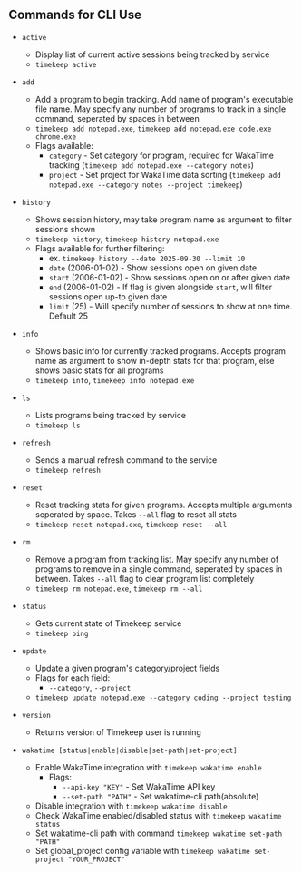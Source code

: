 ## Commands for CLI Use

- `active`
    - Display list of current active sessions being tracked by service
    - `timekeep active`

- `add`
    - Add a program to begin tracking. Add name of program's executable file name. May specify any number of programs to track in a single command, seperated by spaces in between
    - `timekeep add notepad.exe`, `timekeep add notepad.exe code.exe chrome.exe`
    - Flags available:
        - `category` - Set category for program, required for WakaTime tracking (`timekeep add notepad.exe --category notes`)
        - `project` - Set project for WakaTime data sorting (`timekeep add notepad.exe --category notes --project timekeep`)

- `history`
    - Shows session history, may take program name as argument to filter sessions shown
    - `timekeep history`, `timekeep history notepad.exe`
    - Flags available for further filtering:
        - ex. `timekeep history --date 2025-09-30 --limit 10`
        - `date` (2006-01-02) - Show sessions open on given date
        - `start` (2006-01-02) - Show sessions open on or after given date
        - `end` (2006-01-02) - If flag is given alongside `start`, will filter sessions open up-to given date
        - `limit` (25) - Will specify number of sessions to show at one time. Default 25 
    
- `info`
    - Shows basic info for currently tracked programs. Accepts program name as argument to show in-depth stats for that program, else shows basic stats for all programs
    - `timekeep info`, `timekeep info notepad.exe`
    
- `ls`
    - Lists programs being tracked by service
    - `timekeep ls`

- `refresh`
    - Sends a manual refresh command to the service
    - `timekeep refresh`

- `reset`
    - Reset tracking stats for given programs. Accepts multiple arguments seperated by space. Takes `--all` flag to reset all stats
    - `timekeep reset notepad.exe`, `timekeep reset --all`

- `rm`
    - Remove a program from tracking list. May specify any number of programs to remove in a single command, seperated by spaces in between. Takes `--all` flag to clear program list completely
    - `timekeep rm notepad.exe`, `timekeep rm --all`

- `status`
    - Gets current state of Timekeep service
    - `timekeep ping`

- `update`
    - Update a given program's category/project fields
    - Flags for each field:
        - `--category`, `--project`
    - `timekeep update notepad.exe --category coding --project testing`

- `version`
    - Returns version of Timekeep user is running

- `wakatime [status|enable|disable|set-path|set-project]`
    - Enable WakaTime integration with `timekeep wakatime enable`
        - Flags:
            - `--api-key "KEY"` - Set WakaTime API key
            - `--set-path "PATH"` - Set wakatime-cli path(absolute)
    - Disable integration with `timekeep wakatime disable`
    - Check WakaTime enabled/disabled status with `timekeep wakatime status`
    - Set wakatime-cli path with command `timekeep wakatime set-path "PATH"`
    - Set global_project config variable with `timekeep wakatime set-project "YOUR_PROJECT"`
